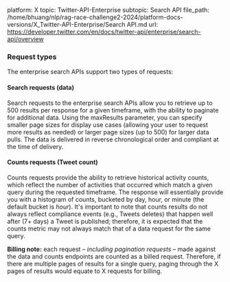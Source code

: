 platform: X
topic: Twitter-API-Enterprise
subtopic: Search API
file_path: /home/bhuang/nlp/rag-race-challenge2-2024/platform-docs-versions/X_Twitter-API-Enterprise/Search API.md
url: https://developer.twitter.com/en/docs/twitter-api/enterprise/search-api/overview


### Request types

The enterprise search APIs support two types of requests:  

#### Search requests (data)

Search requests to the enterprise search APIs allow you to retrieve up to 500 results per response for a given timeframe, with the ability to paginate for additional data. Using the maxResults parameter, you can specify smaller page sizes for display use cases (allowing your user to request more results as needed) or larger page sizes (up to 500) for larger data pulls. The data is delivered in reverse chronological order and compliant at the time of delivery.

#### Counts requests (Tweet count)

Counts requests provide the ability to retrieve historical activity counts, which reflect the number of activities that occurred which match a given query during the requested timeframe. The response will essentially provide you with a histogram of counts, bucketed by day, hour, or minute (the default bucket is _hour_). It's important to note that counts results do not always reflect compliance events (e.g., Tweets deletes) that happen well after (7+ days) a Tweet is published; therefore, it is expected that the counts metric may not always match that of a data request for the same query.  

**Billing note:** each request – _including pagination requests_ – made against the data and counts endpoints are counted as a billed request. Therefore, if there are multiple pages of results for a single query, paging through the X pages of results would equate to X requests for billing.